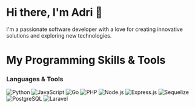 # Hi there, I'm Adri 👋
I'm a passionate software developer with a love for creating innovative solutions and exploring new technologies.
<br>

# My Programming Skills & Tools

### Languages & Tools
![Python](https://img.shields.io/badge/-Python-3572A5?style=flat&logo=python&logoColor=white)
![JavaScript](https://img.shields.io/badge/-JavaScript-F7DF1E?style=flat&logo=javascript&logoColor=black)
![Go](https://img.shields.io/badge/-Go-00ADD8?style=flat&logo=go&logoColor=white)
![PHP](https://img.shields.io/badge/-PHP-777BB4?style=flat&logo=php&logoColor=white)
![Node.js](https://img.shields.io/badge/-Node.js-339933?style=flat&logo=node.js&logoColor=white)
![Express.js](https://img.shields.io/badge/-Express.js-000000?style=flat&logo=express&logoColor=white)
![Sequelize](https://img.shields.io/badge/-Sequelize-52B0E7?style=flat&logo=sequelize&logoColor=white)
![PostgreSQL](https://img.shields.io/badge/-PostgreSQL-4169E1?style=flat&logo=postgresql&logoColor=white)
![Laravel](https://img.shields.io/badge/-Laravel-E14B9C?style=flat&logo=laravel&logoColor=white)
